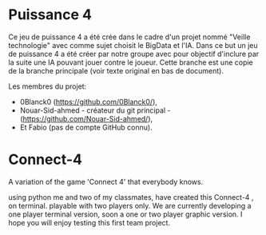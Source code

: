 # Puissance 4

Ce jeu de puissance 4 a été crée dans le cadre d'un projet nommé "Veille technologie" avec comme sujet choisit le BigData et l'IA.
Dans ce but un jeu de puissance 4 a été créer par notre groupe avec pour objectif d'inclure par la suite une IA pouvant jouer contre le joueur.
Cette branche est une copie de la branche principale (voir texte original en bas de document).

Les membres du projet:

- 0Blanck0 (https://github.com/0Blanck0/),
- Nouar-Sid-ahmed - créateur du git principal - (https://github.com/Nouar-Sid-ahmed/),
- Et Fabio (pas de compte GitHub connu).


# Connect-4
A variation of the game 'Connect 4' that everybody knows.

using python me and two of my classmates, have created this Connect-4 , on terminal. playable with two players only. We are currently developing a one player terminal version, soon a one or two player graphic version. I hope you will enjoy testing this first team project.
